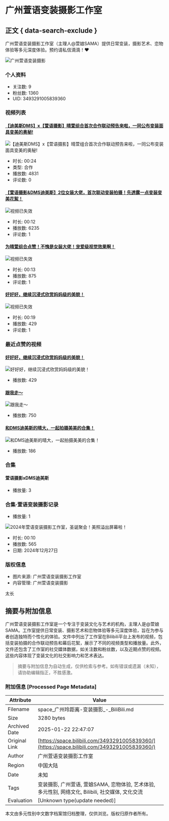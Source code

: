 # 广州萱语变装摄影工作室

## 正文 { data-search-exclude }


广州萱语变装摄影工作室（主理人@萱娘SAMA）提供日常变装，摄影艺术、恋物体验等多元深度体验。预约请私信滴滴！❤️

![广州萱语变装摄影](https://i2.hdslb.com/bfs/face/74f86b5b42da560d4eb0e3d0730579d8e601731d.jpg@240w_240h_1c_1s_!web-avatar-space-header.avif)

### 个人资料

- 关注数: 9
- 粉丝数: 1360
- UID: 3493291005839360

### 视频列表

#### [【迪美斯DMS】x【萱语摄影】晴萱组合首次合作联动预告来啦，一同公布变装面具变美的奥秘!](https://www.bilibili.com/video/BV1MucbeWENt/)

![【迪美斯DMS】x【萱语摄影】晴萱组合首次合作联动预告来啦，一同公布变装面具变美的奥秘!](https://i2.hdslb.com/bfs/archive/1e3cee41cbe0b96bc427905598b0cd6246f09e34.jpg@320w_200h_1c_!web-space-index-coinsvideo.webp)

- 时长: 00:24
- 类型: 合作
- 播放数: 4831
- 评论数: 0

#### [【萱语摄影&DMS迪美斯】2位女装大佬，首次联动变装拍摄！先透露一点变装变美花絮！](https://www.bilibili.com/video/BV1BGc8e3EUK/)

![视频已失效](https://i2.hdslb.com/bfs/archive/276b5004391f15a633ea0187476a61f333cc62e2.jpg@320w_200h_1c_!web-space-index-myseries.webp)

- 时长: 00:12
- 播放数: 6235
- 评论数: 1

#### [为晴萱组合点赞！不愧是女装大佬！宠爱级视觉效果啊！](https://www.bilibili.com/video/BV1YCc6efE3q/)

![视频已失效](https://i1.hdslb.com/bfs/archive/3d438c8d16afe613fda1230d8e7e7b661e16e425.jpg@320w_200h_1c_!web-space-index-myseries.webp)

- 时长: 00:13
- 播放数: 875
- 评论数: 1

#### [好好好，继续沉浸式欣赏妈妈级的美貌！](https://www.bilibili.com/video/BV1V3wreeEBF/)

![视频已失效](https://i2.hdslb.com/bfs/archive/cf3d5ecff1d8dc91338a750b2d50145c5bdfb1e9.jpg@320w_200h_1c_!web-space-index-myseries.webp)

- 时长: 00:19
- 播放数: 429
- 评论数: 1

### 最近点赞的视频

#### [好好好，继续沉浸式欣赏妈妈级的美貌！](https://www.bilibili.com/video/BV1V3wreeEBF/)

![好好好，继续沉浸式欣赏妈妈级的美貌！](https://i2.hdslb.com/bfs/archive/cf3d5ecff1d8dc91338a750b2d50145c5bdfb1e9.jpg@320w_200h_1c_!web-space-index-coinsvideo.webp)

- 播放数: 429

#### [跟我走～](https://www.bilibili.com/video/BV1KFcRexEFd/)

![跟我走～](https://i1.hdslb.com/bfs/archive/bc70fb89a700d0fff356936da9bd1f02bdfb89fc.jpg@320w_200h_1c_!web-space-index-coinsvideo.webp)

- 播放数: 750

#### [和DMS迪美斯的晴大，一起拍摄美美的合集！](https://www.bilibili.com/video/BV1Rzc6eaEiP/)

![和DMS迪美斯的晴大，一起拍摄美美的合集！](https://i1.hdslb.com/bfs/archive/51c1c74d7f07a2f3ad28021ec17318a5450b57b4.jpg@320w_200h_1c_!web-space-index-coinsvideo.webp)

- 播放数: 186

### 合集

#### 萱语摄影xDMS迪美斯

- 播放量: 3

### 合集·萱语变装摄影记录

- 播放量: 1

![2024年萱语变装摄影工作室，圣诞聚会！美照溢出屏幕啦！](https://i1.hdslb.com/bfs/archive/80cbfc84f23a5ce00ed0bd0adc298abd1991e0ef.jpg@320w_200h_1c_!web-space-index-myseries.webp)

- 时长: 00:10
- 播放数: 565
- 日期: 2024年12月27日

### 版权信息

- 图片来源: 广州萱语变装摄影工作室
- 内容管理: 广州萱语变装摄影

太长
<!-- tcd_original_link https://space.bilibili.com/3493291005839360/ -->


## 摘要与附加信息

<!-- tcd_abstract -->
广州萱语变装摄影工作室是一个专注于变装文化与艺术的机构，主理人是@萱娘SAMA。工作室提供日常变装、摄影艺术和恋物体验等多元深度体验，旨在为参与者创造独特而个性化的体验。文件中列出了工作室在Bilibili平台上发布的视频，包括变装拍摄的合作联动预告和幕后花絮，展示了不同的视频类型和播放量。此外，文件还包含了工作室的社交媒体数据，如关注数和粉丝数，以及近期点赞的视频。这些内容体现了变装文化的社交影响力和艺术表达。
<!-- tcd_abstract_end -->

> 摘要与附加信息为自动生成，仅供检索与参考。如有错误或遗漏（未知），请协助编辑指正，不胜感激。

### 附加信息 [Processed Page Metadata]

| Attribute       | Value                                  |
|-----------------|----------------------------------------|
| Filename        | space_广州玲距离-变装摄影_-_BiliBili.md                             |
| Size            | 3280 bytes                           |
| Archived Date   | 2025-01-22 22:47:07                             |
| Original Link   | [https://space.bilibili.com/3493291005839360/](https://space.bilibili.com/3493291005839360/)                       |
| Author          | 广州萱语变装摄影工作室                               |
| Region          | 中国大陆                               |
| Date            | 未知                                 |
| Tags            | 变装摄影, 广州萱语, 萱娘SAMA, 恋物体验, 艺术体验, 多元性别, 网络文化, Bilibili, 社交媒体, 文化交流                                 |
| Evaluation            | [Unknown type(update needed)]                                 |
<!-- tcd_table_end -->

本文由多元性别中文数字档案馆归档整理，仅供浏览。版权归原作者所有。
